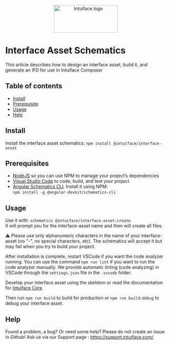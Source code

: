 <p align="center">
  <a href="https://www.intuiface.com//">
    <img src="https://assets-global.website-files.com/6090f790a8effe00c12b39d0/6090f790a8effef0002b3c56_Intuiface%20logo%20animated.gif" alt="Intuiface logo" width="200" height="86">
  </a>
</p>

# Interface Asset Schematics 
This article describes how to design an interface asset, build it, and generate an IFD for use in Intuiface Composer

## Table of contents

- [Install](#install)
- [Prerequisite](#prerequisite)
- [Usage](#usage)
- [Help](#help)

## Install
Install the interface asset schematics: 
    `npm install @intuiface/interface-asset`
    
## Prerequisites

- [NodeJS](https://nodejs.org/) so you can use NPM to manage your project’s dependencies
- [Visual Studio Code](https://code.visualstudio.com/) to code, build, and test your project
- [Angular Schematics CLI](https://www.npmjs.com/package/@angular-devkit/schematics-cli). Install it using NPM:  
`npm install -g @angular-devkit/schematics-cli`

## Usage
Use it with: `schematics @intuiface/interface-asset:create`.  
It will prompt you for the interface-asset name and then will create all files.

⚠️ Please use only alphanumeric characters in the name of your interface-asset (no "-", no special characters, etc). The schematics will accept it but may fail when you try to build your project.

After installation is complete, restart VSCode if you want the code analyzer running. You can use the command `npm run lint` if you want to run the code analyzer manually. We provide automatic linting (code analyzing) in VSCode through the `settings.json` file in the `.vscode` folder.

Develop your interface asset using the skeleton or read the documentation for [Intuiface Core](https://github.com/intuiface/intuiface-cdk/blob/master/libs/core/README.md)

Then run `npm run build` to build for production or `npm run build:debug` to debug your interface asset.

## Help

Found a problem, a bug? Or need some help? 
Please do not create an issue in Github! Ask us via our Support page : https://support.intuiface.com/